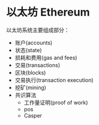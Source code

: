 # 以太坊 Ethereum
以太坊系统主要组成部分：

- 账户(accounts)
- 状态(state)
- 损耗和费用(gas and fees)
- 交易(transactions)
- 区块(blocks)
- 交易执行(transaction execution)
- 挖矿(mining)
- 共识算法
  - 工作量证明(proof of work)
  - pos
  - Casper
